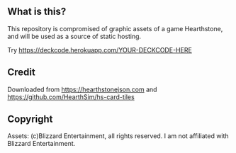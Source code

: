 ## What is this?
This repository is compromised of graphic assets of a game Hearthstone, and will be used as a source of static hosting.

Try https://deckcode.herokuapp.com/YOUR-DECKCODE-HERE

## Credit
Downloaded from https://hearthstonejson.com and https://github.com/HearthSim/hs-card-tiles

## Copyright
Assets: (c)Blizzard Entertainment, all rights reserved.
I am not affiliated with Blizzard Entertainment.